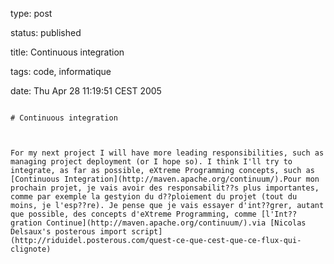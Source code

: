 type: post
status: published
title: Continuous integration
tags: code, informatique
date: Thu Apr 28 11:19:51 CEST 2005
~~~~~~
# Continuous integration

For my next project I will have more leading responsibilities, such as managing project deployment (or I hope so). I think I'll try to integrate, as far as possible, eXtreme Programming concepts, such as [Continuous Integration](http://maven.apache.org/continuum/).Pour mon prochain projet, je vais avoir des responsabilit??s plus importantes, comme par exemple la gestyion du d??ploiement du projet (tout du moins, je l'esp??re). Je pense que je vais essayer d'int??grer, autant que possible, des concepts d'eXtreme Programming, comme [l'Int??gration Continue](http://maven.apache.org/continuum/).via [Nicolas Delsaux's posterous import script](http://riduidel.posterous.com/quest-ce-que-cest-que-ce-flux-qui-clignote)